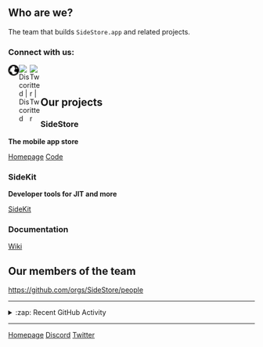 <!-- 
Docs: How to use GitHub README and actions to auto-generate embedded content.
https://github.com/anuraghazra/github-readme-stats
https://www.youtube.com/watch?v=n6d4KHSKqGk
https://github.com/rahuldkjain/github-profile-readme-generator
 -->

## Who are we?

The team that builds `SideStore.app` and related projects.

### Connect with us:

<!--
[![Website](https://img.shields.io/website?label=sidestore.io&style=for-the-badge&url=https://sidestore.io)](https://sidestore.io)
[![Twitter Follow](https://img.shields.io/twitter/follow/sidestore_io?color=1DA1F2&logo=twitter&style=for-the-badge)](https://twitter.com/intent/follow?original_referer=https%3A%2F%2Fgithub.com%2Fsidestore&screen_name=sidestore)
[![GitHub Followers](https://img.shields.io/github/followers/sidestore?style=for-the-badge)]()
[![GitHub Sponsors](https://img.shields.io/github/sponsors/sidestore?style=for-the-badge
)]() 
-->

[<img align="left" alt="sidestore.io" width="22px" src="https://raw.githubusercontent.com/iconic/open-iconic/master/svg/globe.svg" />][website]
[<img align="left" alt="Discord | Discord" width="22px" src="https://cdn.jsdelivr.net/npm/simple-icons@v3/icons/discord.svg" />][discord]
[<img align="left" alt="Twitter | Twitter" width="22px" src="https://cdn.jsdelivr.net/npm/simple-icons@v3/icons/twitter.svg" />][twitter]

<br />
<br />

## Our projects

### SideStore

__The mobile app store__

[Homepage][website]
[Code][git.sidestore]

### SideKit

__Developer tools for JIT and more__

[SideKit][git.sidekit]

### Documentation

[Wiki][wiki]

## Our members of the team

https://github.com/orgs/SideStore/people

---

<details>
  <summary>:zap: Recent GitHub Activity</summary>

<!--START_SECTION:activity-->
1. 💪 Opened PR [#31](https://github.com/SideStore/StosVPN/pull/31) in [SideStore/StosVPN](https://github.com/SideStore/StosVPN)
2. ❗️ Opened issue [#30](https://github.com/SideStore/StosVPN/issues/30) in [SideStore/StosVPN](https://github.com/SideStore/StosVPN)
3. ❗️ Opened issue [#1071](https://github.com/SideStore/SideStore/issues/1071) in [SideStore/SideStore](https://github.com/SideStore/SideStore)
4. 🗣 Commented on [#68](https://github.com/SideStore/SideStore/issues/68) in [SideStore/SideStore](https://github.com/SideStore/SideStore)
5. 🎉 Merged PR [#81](https://github.com/SideStore/sidestore.github.io/pull/81) in [SideStore/sidestore.github.io](https://github.com/SideStore/sidestore.github.io)
6. 🗣 Commented on [#1070](https://github.com/SideStore/SideStore/issues/1070) in [SideStore/SideStore](https://github.com/SideStore/SideStore)
7. ❗️ Opened issue [#1070](https://github.com/SideStore/SideStore/issues/1070) in [SideStore/SideStore](https://github.com/SideStore/SideStore)
8. ❗️ Opened issue [#1069](https://github.com/SideStore/SideStore/issues/1069) in [SideStore/SideStore](https://github.com/SideStore/SideStore)
9. 🎉 Merged PR [#158](https://github.com/SideStore/SideStore-Docs/pull/158) in [SideStore/SideStore-Docs](https://github.com/SideStore/SideStore-Docs)
10. 🗣 Commented on [#1008](https://github.com/SideStore/SideStore/issues/1008) in [SideStore/SideStore](https://github.com/SideStore/SideStore)
11. ❗️ Closed issue [#76](https://github.com/SideStore/sidestore.github.io/issues/76) in [SideStore/sidestore.github.io](https://github.com/SideStore/sidestore.github.io)
12. 🎉 Merged PR [#80](https://github.com/SideStore/sidestore.github.io/pull/80) in [SideStore/sidestore.github.io](https://github.com/SideStore/sidestore.github.io)
13. 🗣 Commented on [#77](https://github.com/SideStore/sidestore.github.io/issues/77) in [SideStore/sidestore.github.io](https://github.com/SideStore/sidestore.github.io)
14. 💪 Opened PR [#80](https://github.com/SideStore/sidestore.github.io/pull/80) in [SideStore/sidestore.github.io](https://github.com/SideStore/sidestore.github.io)
15. ❌ Closed PR [#77](https://github.com/SideStore/sidestore.github.io/pull/77) in [SideStore/sidestore.github.io](https://github.com/SideStore/sidestore.github.io)
16. 🗣 Commented on [#233](https://github.com/SideStore/SideStore/issues/233) in [SideStore/SideStore](https://github.com/SideStore/SideStore)
17. 🗣 Commented on [#77](https://github.com/SideStore/sidestore.github.io/issues/77) in [SideStore/sidestore.github.io](https://github.com/SideStore/sidestore.github.io)
18. 🗣 Commented on [#77](https://github.com/SideStore/sidestore.github.io/issues/77) in [SideStore/sidestore.github.io](https://github.com/SideStore/sidestore.github.io)
19. 🗣 Commented on [#77](https://github.com/SideStore/sidestore.github.io/issues/77) in [SideStore/sidestore.github.io](https://github.com/SideStore/sidestore.github.io)
20. 🗣 Commented on [#1023](https://github.com/SideStore/SideStore/issues/1023) in [SideStore/SideStore](https://github.com/SideStore/SideStore)
<!--END_SECTION:activity-->

</details>

---

[Homepage][patreon] [Discord][discord] [Twitter][twitter]

<!--
- [Patreon][patreon]
- [OpenCollective][opencollective]
- [YouTube][youtube]
-->

[website]: https://sidestore.io
[wiki]: https://wiki.sidestore.io
[twitter]: https://twitter.com/sidestore_io
[discord]: https://discord.gg/sidestore-949183273383395328
[youtube]: https://youtube.com/TODO
[patreon]: https://www.patreon.com/SideStore
[opencollective]: https://opencollective.com/TODO
[git.sidestore]: https://github.com/SideStore/SideStore/
[git.sidekit]: https://github.com/SideStore/SideKit

